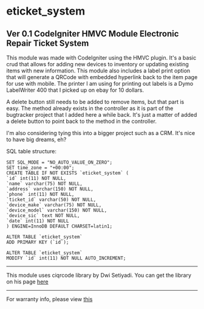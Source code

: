 # eticket_system
Ver 0.1
CodeIgniter HMVC Module Electronic Repair Ticket System
----------------------------------------------

This module was made with CodeIgniter using the HMVC plugin. It's a basic crud that allows for adding new devices to inventory or updating existing items with new information. This module also includes a label print option that will generate a QRCode with embedded hyperlink back to the item page for use with mobile. The printer I am using for printing out labels is a Dymo LabelWriter 400 that I picked up on ebay for 10 dollars.

A delete button still needs to be added to remove items, but that part is easy. The method already exists in the controller as it is part of the bugtracker project that I added here a while back. It's just a matter of added a delete button to point back to the method in the controller.

I'm also considering tying this into a bigger project such as a CRM. It's nice to have big dreams, eh?

SQL table structure:
           
	SET SQL_MODE = "NO_AUTO_VALUE_ON_ZERO";
	SET time_zone = "+00:00";
	CREATE TABLE IF NOT EXISTS `eticket_system` (
	`id` int(11) NOT NULL,
	`name` varchar(75) NOT NULL,
	`address` varchar(150) NOT NULL,
	`phone` int(11) NOT NULL,
	`ticket_id` varchar(50) NOT NULL,
	`device_make` varchar(75) NOT NULL,
	`device_model` varchar(150) NOT NULL,
	`device_sic` text NOT NULL,
	`date` int(11) NOT NULL
	) ENGINE=InnoDB DEFAULT CHARSET=latin1;

	ALTER TABLE `eticket_system`
	ADD PRIMARY KEY (`id`);

	ALTER TABLE `eticket_system`
    MODIFY `id` int(11) NOT NULL AUTO_INCREMENT;

---------------------------------------------------------------------------------------------
This module uses ciqrcode library by Dwi Setiyadi. You can get the library on his page [here](https://github.com/dwisetiyadi/CodeIgniter-PHP-QR-Code)

-------------------------------------
For warranty info, please view [this](https://gist.github.com/badmofo/2d6e66630e4a6748edb7)

